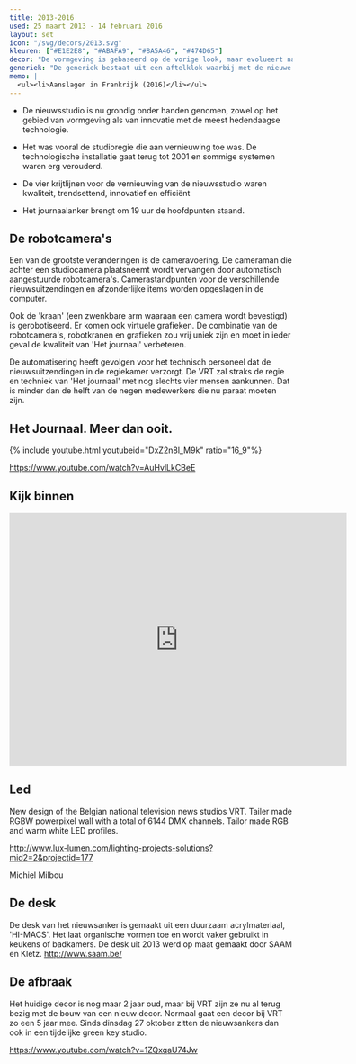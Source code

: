 ```yaml
---
title: 2013-2016
used: 25 maart 2013 - 14 februari 2016
layout: set
icon: "/svg/decors/2013.svg"
kleuren: ["#E1E2E8", "#ABAFA9", "#8A5A46", "#474D65"]
decor: "De vormgeving is gebaseerd op de vorige look, maar evolueert naar een lichtere, soberdere en duidelijkere stijl. De set is in twee delen: er is een open muur met een lichtstrook waarachter de nieuwsbeeden geprojecteerd worden. Er zijn  verschillende presentatietafels voor de verschillende programma's. Naast de journaals worden er ook Koppen, Koppen XL en De vrije markt ingeblikt. Een houten wand moet zorgen voor een warmere sfeer."
generiek: "De generiek bestaat uit een aftelklok waarbij met de nieuwe robotcamera's door de studio wordt gereden. De 3D grafiek toont een grote cijfer per journaal."
memo: |
  <ul><li>Aanslagen in Frankrijk (2016)</li></ul>
---
```


* De nieuwsstudio is nu grondig onder handen genomen, zowel op het gebied van vormgeving als van innovatie met de meest hedendaagse technologie.

* Het was vooral de studioregie die aan vernieuwing toe was. De technologische installatie gaat terug tot 2001 en sommige systemen waren erg verouderd.

* De vier krijtlijnen voor de vernieuwing van de nieuwsstudio waren kwaliteit, trendsettend, innovatief en efficiënt

* Het journaalanker brengt om 19 uur de hoofdpunten staand.

<div class="alt grid-pad">

<h2>De robotcamera's</h2>

Een van de grootste veranderingen is de cameravoering. De cameraman die achter een studiocamera plaatsneemt wordt vervangen door automatisch aangestuurde robotcamera's. Camerastandpunten voor de verschillende nieuwsuitzendingen en afzonderlijke items worden opgeslagen in de computer.

Ook de 'kraan' (een zwenkbare arm waaraan een camera wordt bevestigd) is gerobotiseerd. Er komen ook virtuele grafieken. De combinatie van de robotcamera's, robotkranen en grafieken zou vrij uniek zijn en moet in ieder geval de kwaliteit van 'Het journaal' verbeteren.

De automatisering heeft gevolgen voor het technisch personeel dat de nieuwsuitzendingen in de regiekamer verzorgt. De VRT zal straks de regie en techniek van 'Het journaal' met nog slechts vier mensen aankunnen. Dat is minder dan de helft van de negen medewerkers die nu paraat moeten zijn.
</div>

## Het Journaal. Meer dan ooit.

{% include youtube.html youtubeid="DxZ2n8l_M9k" ratio="16_9"%}

https://www.youtube.com/watch?v=AuHvlLkCBeE

## Kijk binnen

<div class="videoWrapper">
  <iframe src="https://www.google.com/maps/embed?pb=!1m0!3m2!1snl!2sus!4v1487494129330!6m8!1m7!1se4hloXv5cLoAAAQJMs8ZPw!2m2!1d50.8530639143582!2d4.402332282731777!3f148.45!4f7.25!5f0.4000000000000002" width="600" height="450" frameborder="0" style="border:0" allowfullscreen></iframe>
</div>

## Led

New design of the Belgian national television news studios VRT. Tailer made RGBW powerpixel wall with a total of 6144 DMX channels. Tailor made RGB and warm white LED profiles.

http://www.lux-lumen.com/lighting-projects-solutions?mid2=2&projectid=177

Michiel Milbou

## De desk

De desk van het nieuwsanker is gemaakt uit een duurzaam acrylmateriaal, 'HI-MACS'. Het laat organische vormen toe en wordt vaker gebruikt in keukens of badkamers. De desk uit 2013 werd op maat gemaakt door SAAM en Kletz. http://www.saam.be/

## De afbraak

Het huidige decor is nog maar 2 jaar oud, maar bij VRT zijn ze nu al terug bezig met de bouw van een nieuw decor. Normaal gaat een decor bij VRT zo een 5 jaar mee.
Sinds dinsdag 27 oktober zitten de nieuwsankers dan ook in een tijdelijke green key studio.

https://www.youtube.com/watch?v=1ZQxqaU74Jw
